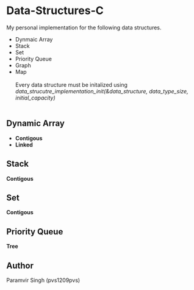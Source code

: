 # Data-Structures-C
My personal implementation for the following data structures. 
* Dynmaic Array
* Stack
* Set
* Priority Queue
* Graph
* Map <br/><br/>
Every data structure must be initalized using _data_strucutre_implementation_init(&data_structure, data_type_size, initial_capacity)_<br/><br/>

## Dynamic Array
* **Contigous**
* **Linked**

## Stack
**Contigous**

## Set
**Contigous**

## Priority Queue
**Tree**

## Author
Paramvir Singh (pvs1209pvs)


